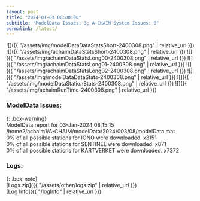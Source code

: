 ```yaml
---
layout: post
title: "2024-01-03 08:00:00"
subtitle: "ModelData Issues: 3; A-CHAIM System Issues: 0"
permalink: /latest/
---
```


![]({{ "/assets/img/modelDataDataStatsShort-2400308.png" | relative_url }})
![]({{ "/assets/img/achaimDataStatsShort-2400308.png" | relative_url }})
![]({{ "/assets/img/achaimDataStatsLong00-2400308.png" | relative_url }})
![]({{ "/assets/img/achaimDataStatsLong01-2400308.png" | relative_url }})
![]({{ "/assets/img/achaimDataStatsLong02-2400308.png" | relative_url }})
![]({{ "/assets/img/modelDataDataStats-2400308.png" | relative_url }})
![]({{ "/assets/img/modelDataStationStats-2400308.png" | relative_url }})
![]({{ "/assets/img/achaimRunTime-2400308.png" | relative_url }})


### ModelData Issues:  
  
{: .box-warning}  
 ModelData report for 03-Jan-2024 08:15:15   
 /home2/achaim1/A-CHAIM/modelData/2024/003/08/modelData.mat   
 0% of all possible stations for IONO were downloaded. x3151   
 0% of all possible stations for SENTINEL were downloaded. x871   
 0% of all possible stations for KARTVERKET were downloaded. x7372   
  


### Logs:  
  
{: .box-note}  
[Logs.zip]({{ "/assets/other/logs.zip" | relative_url }})  
[Log Info]({{ "/logInfo" | relative_url }})  
